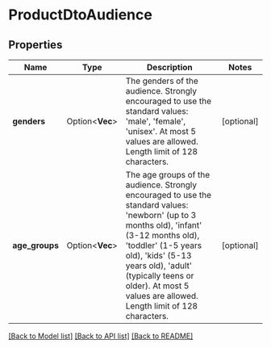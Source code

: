 # ProductDtoAudience

## Properties

Name | Type | Description | Notes
------------ | ------------- | ------------- | -------------
**genders** | Option<**Vec<String>**> | The genders of the audience. Strongly encouraged to use the standard values: 'male', 'female', 'unisex'. At most 5 values are allowed. Length limit of 128 characters. | [optional]
**age_groups** | Option<**Vec<String>**> | The age groups of the audience. Strongly encouraged to use the standard values: 'newborn' (up to 3 months old), 'infant' (3-12 months old), 'toddler' (1-5 years old), 'kids' (5-13 years old), 'adult' (typically teens or older). At most 5 values are allowed. Length limit of 128 characters. | [optional]

[[Back to Model list]](../README.md#documentation-for-models) [[Back to API list]](../README.md#documentation-for-api-endpoints) [[Back to README]](../README.md)


